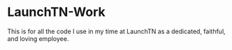 # LaunchTN-Work
This is for all the code I use in my time at LaunchTN as a dedicated, faithful, and loving employee. 
